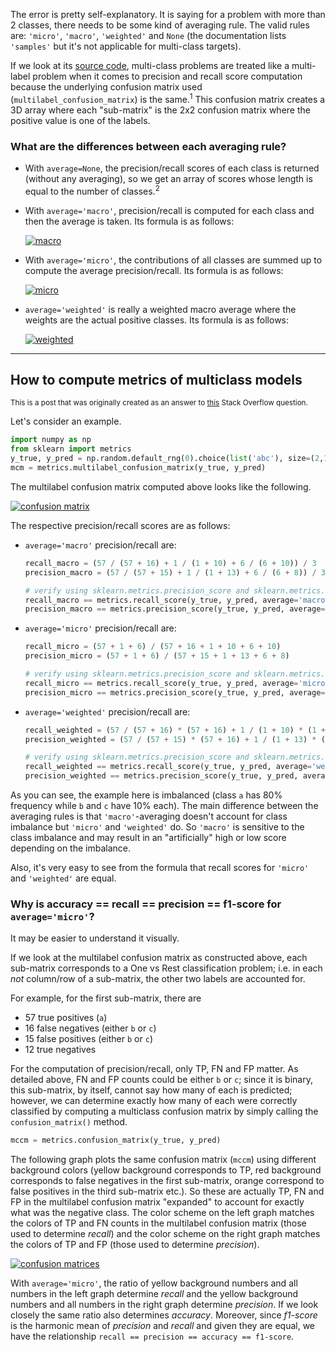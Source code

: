 The error is pretty self-explanatory. It is saying for a problem with more than 2 classes, there needs to be some kind of averaging rule. The valid rules are: `'micro'`, `'macro'`, `'weighted'` and `None` (the documentation lists `'samples'` but it's not applicable for multi-class targets). 

If we look at its [source code][1], multi-class problems are treated like a multi-label problem when it comes to precision and recall score computation because the underlying confusion matrix used (`multilabel_confusion_matrix`) is the same.<sup>1</sup> This confusion matrix creates a 3D array where each "sub-matrix" is the 2x2 confusion matrix where the positive value is one of the labels.

### What are the differences between each averaging rule?

- With `average=None`, the precision/recall scores of each class is returned (without any averaging), so we get an array of scores whose length is equal to the number of classes.<sup>2</sup>

- With `average='macro'`, precision/recall is computed for each class and then the average is taken. Its formula is as follows:

  [![macro][2]][2]

- With `average='micro'`, the contributions of all classes are summed up to compute the average precision/recall. Its formula is as follows:

  [![micro][3]][3]

- `average='weighted'` is really a weighted macro average where the weights are the actual positive classes. Its formula is as follows:

  [![weighted][4]][4]

---

## How to compute metrics of multiclass models

<sup>This is a post that was originally created as an answer to [this](https://stackoverflow.com/q/52269187/19123103) Stack Overflow question.</sup>

Let's consider an example.
```python
import numpy as np
from sklearn import metrics
y_true, y_pred = np.random.default_rng(0).choice(list('abc'), size=(2,100), p=[.8,.1,.1])
mcm = metrics.multilabel_confusion_matrix(y_true, y_pred)
```
The multilabel confusion matrix computed above looks like the following.

[![confusion matrix][5]][5]


The respective precision/recall scores are as follows:

- `average='macro'` precision/recall are:
  ```python
  recall_macro = (57 / (57 + 16) + 1 / (1 + 10) + 6 / (6 + 10)) / 3
  precision_macro = (57 / (57 + 15) + 1 / (1 + 13) + 6 / (6 + 8)) / 3

  # verify using sklearn.metrics.precision_score and sklearn.metrics.recall_score
  recall_macro == metrics.recall_score(y_true, y_pred, average='macro')        # True
  precision_macro == metrics.precision_score(y_true, y_pred, average='macro')  # True
  ```

- `average='micro'` precision/recall are:
  ```python
  recall_micro = (57 + 1 + 6) / (57 + 16 + 1 + 10 + 6 + 10)
  precision_micro = (57 + 1 + 6) / (57 + 15 + 1 + 13 + 6 + 8)

  # verify using sklearn.metrics.precision_score and sklearn.metrics.recall_score
  recall_micro == metrics.recall_score(y_true, y_pred, average='micro')        # True
  precision_micro == metrics.precision_score(y_true, y_pred, average='micro')  # True
  ```

- `average='weighted'` precision/recall are:
  ```python
  recall_weighted = (57 / (57 + 16) * (57 + 16) + 1 / (1 + 10) * (1 + 10) + 6 / (6 + 10) * (6 + 10)) / (57 + 16 + 1 + 10 + 6 + 10)
  precision_weighted = (57 / (57 + 15) * (57 + 16) + 1 / (1 + 13) * (1 + 10) + 6 / (6 + 8) * (6 + 10)) / (57 + 16 + 1 + 10 + 6 + 10)

  # verify using sklearn.metrics.precision_score and sklearn.metrics.recall_score
  recall_weighted == metrics.recall_score(y_true, y_pred, average='weighted')        # True
  precision_weighted == metrics.precision_score(y_true, y_pred, average='weighted')  # True
  ```

As you can see, the example here is imbalanced (class `a` has 80% frequency while `b` and `c` have 10% each). The main difference between the averaging rules is that `'macro'`-averaging doesn't account for class imbalance but `'micro'` and `'weighted'` do. So `'macro'` is sensitive to the class imbalance and may result in an "artificially" high or low score depending on the imbalance.

Also, it's very easy to see from the formula that recall scores for `'micro'` and `'weighted'` are equal.


### Why is accuracy == recall == precision == f1-score for `average='micro'`?

It may be easier to understand it visually.

If we look at the multilabel confusion matrix as constructed above, each sub-matrix corresponds to a One vs Rest classification problem; i.e. in each _not_ column/row of a sub-matrix, the other two labels are accounted for. 

For example, for the first sub-matrix, there are

- 57 true positives (`a`)
- 16 false negatives (either `b` or `c`)
- 15 false positives (either `b` or `c`)
- 12 true negatives

For the computation of precision/recall, only TP, FN and FP matter. As detailed above, FN and FP counts could be either `b` or `c`; since it is binary, this sub-matrix, by itself, cannot say how many of each is predicted; however, we can determine exactly how many of each were correctly classified by computing a multiclass confusion matrix by simply calling the `confusion_matrix()` method.
```python
mccm = metrics.confusion_matrix(y_true, y_pred)
```

The following graph plots the same confusion matrix (`mccm`) using different background colors (yellow background corresponds to TP, red background corresponds to false negatives in the first sub-matrix, orange correspond to false positives in the third sub-matrix etc.). So these are actually TP, FN and FP in the multilabel confusion matrix "expanded" to account for exactly what was the negative class. The color scheme on the left graph matches the colors of TP and FN counts in the multilabel confusion matrix (those used to determine _recall_) and the color scheme on the right graph matches the colors of TP and FP (those used to determine _precision_).

[![confusion matrices][6]][6]


With `average='micro'`, the ratio of yellow background numbers and all numbers in the left graph determine _recall_ and the yellow background numbers and all numbers in the right graph determine _precision_. If we look closely the same ratio also determines _accuracy_. Moreover, since _f1-score_ is the harmonic mean of _precision_ and _recall_ and given they are equal, we have the relationship `recall == precision == accuracy == f1-score`.




  [1]: https://github.com/scikit-learn/scikit-learn/blob/main/sklearn/metrics/_classification.py#L1714-L1740
  [2]: https://i.stack.imgur.com/e01xN.png
  [3]: https://i.stack.imgur.com/fp4td.png
  [4]: https://i.stack.imgur.com/JMDrn.png
  [5]: https://i.stack.imgur.com/JsedR.png
  [6]: https://i.stack.imgur.com/tqLzR.png